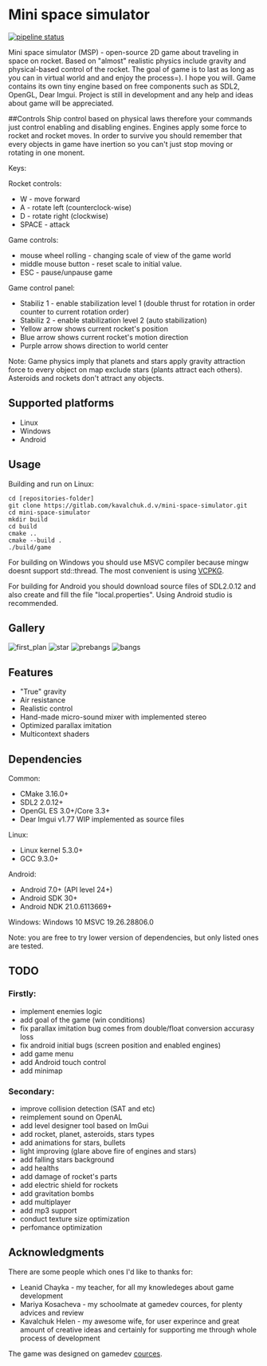 # Mini space simulator
  
[![pipeline status](https://gitlab.com/kavalchuk.d.v/mini-space-simulator/badges/master/pipeline.svg)](https://gitlab.com/kavalchuk.d.v/mini-space-simulator/-/commits/master)

Mini space simulator (MSP) - open-source 2D game about traveling in space on rocket. Based on "almost" realistic physics include gravity and physical-based control of the rocket. 
The goal of game is to last as long as you can in virtual world and and enjoy the process=). I hope you will. 
Game contains its own tiny engine based on free components such as SDL2, OpenGL, Dear Imgui.
Project is still in development and any help and ideas about game will be appreciated.

##Controls
Ship control based on physical laws therefore your commands just control enabling and disabling engines. Engines apply some force to rocket and rocket moves. 
In order to survive you should remember that every objects in game have inertion so you can't just stop moving or rotating in one monent.

Keys:

Rocket controls:
- W     - move forward
- A     - rotate left (counterclock-wise)
- D     - rotate right (clockwise)
- SPACE - attack

Game controls:
- mouse wheel rolling - changing scale of view of the game world
- middle mouse button - reset scale to initial value.
- ESC - pause/unpause game

Game control panel:
- Stabiliz 1 - enable stabilization level 1 (double thrust for rotation in order counter to current rotation order)
- Stabiliz 2 - enable stabilization level 2 (auto stabilization)
- Yellow arrow shows current rocket's position
- Blue arrow shows current rocket's motion direction
- Purple arrow shows direction to world center

Note: Game physics imply that planets and stars apply gravity attraction force to every object on map exclude stars (plants attract each others). 
Asteroids and rockets don't attract any objects.

## Supported platforms
- Linux
- Windows
- Android

## Usage
Building and run on Linux:

    cd [repositories-folder]
    git clone https://gitlab.com/kavalchuk.d.v/mini-space-simulator.git
    cd mini-space-simulator
    mkdir build
    cd build
    cmake ..
    cmake --build .
    ./build/game
    
For building on Windows you should use MSVC compiler because mingw doesnt support std::thread.
The most convenient is using [VCPKG](https://github.com/microsoft/vcpkg).

For building for Android you should download source files of SDL2.0.12 and also create and fill the file "local.properties". Using Android studio is recommended.

## Gallery
![first_plan](screenshots/rocket_first_plan.png)
![star](screenshots/star.png)
![prebangs](screenshots/prebangs.png)
![bangs](screenshots/bangs.png)

## Features
- "True" gravity
- Air resistance
- Realistic control
- Hand-made micro-sound mixer with implemented stereo
- Optimized parallax imitation
- Multicontext shaders

## Dependencies
Common:
- CMake 3.16.0+
- SDL2 2.0.12+
- OpenGL ES 3.0+/Core 3.3+
- Dear Imgui v1.77 WIP implemented as source files

Linux:
- Linux kernel 5.3.0+
- GCC 9.3.0+

Android:
- Android 7.0+ (API level 24+)
- Android SDK 30+
- Android NDK 21.0.6113669+

Windows:
Windows 10
MSVC 19.26.28806.0

Note: you are free to try lower version of dependencies, but only listed ones are tested.

## TODO
### Firstly:
- implement enemies logic
- add goal of the game (win conditions)
- fix parallax  imitation bug comes from double/float conversion accurasy loss
- fix android initial bugs (screen position and enabled engines)
- add game menu
- add Android touch control
- add minimap

### Secondary:
- improve collision detection (SAT and etc)
- reimplement sound on OpenAL
- add level designer tool based on ImGui
- add rocket, planet, asteroids, stars types
- add animations for stars, bullets
- light improving (glare above fire of engines and stars)
- add falling stars background
- add healths
- add damage of rocket's parts
- add electric shield for rockets
- add gravitation bombs
- add multiplayer
- add mp3 support
- conduct texture size optimization
- perfomance optimization

## Acknowledgments
There are some people which ones I'd like to thanks for:
- Leanid Chayka     - my teacher, for all my knowledeges about game development
- Mariya Kosacheva  - my schoolmate at gamedev cources, for plenty advices and review
- Kavalchuk Helen   - my awesome wife, for user experince and great amount of creative ideas and certainly for supporting me through whole process of development

The game was designed on gamedev [cources](https://www.it-academy.by/course/c-game-developer/game-developer/).



